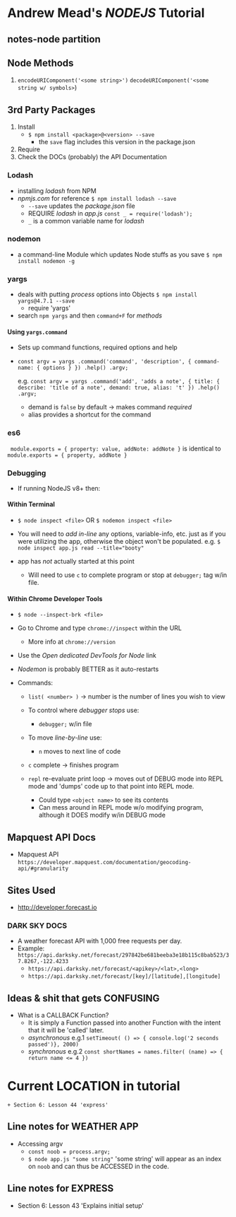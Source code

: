 # Andrew Mead's *NODEJS* Tutorial

## notes-node partition

## Node Methods
1. `encodeURIComponent('<some string>')`
	`decodeURIComponent('<some string w/ symbols>`)

## 3rd Party Packages
1. Install
	+ `$ npm install <package>@<version> --save`
		+ the `save` flag includes this version in the package.json
2. Require
3. Check the DOCs (probably) the API Documentation

### Lodash
+ installing *lodash* from NPM
+ *npmjs.com* for reference
	`$ npm install lodash --save`
	+ `--save` updates the *package.json* file
	+ REQUIRE *lodash* in *app.js*
	`const _ = require('lodash');`
	+ `_` is a common variable name for *lodash*

### nodemon
+ a command-line Module which updates Node stuffs as you save
	`$ npm install nodemon -g`

### yargs
+ deals with putting *process* options into Objects
	`$ npm install yargs@4.7.1 --save`
	+ require 'yargs'
+ search `npm yargs` and then `command+F` for *methods*

#### Using `yargs.command`
+ Sets up command functions, required options and help
+ `const argv = yargs
	.command('command', 'description', {
		command-name: { options }
	})
	.help()
	.argv;`

	e.g. `const argv = yargs
	.command('add', 'adds a note', {
		title: {
			describe: 'title of a note',
			demand: true,
			alias: 't'
		})
		.help()
		.argv;`
	+ demand is `false` by default -> makes command *required*
	+ alias provides a shortcut for the command

### es6
`
module.exports = {
	property: value,
	addNote: addNote
}` is identical to
`
module.exports = {
	property,
	addNote
}`

### Debugging
+ If running NodeJS v8+ then:

#### Within Terminal
+ `$ node inspect <file>` OR `$ nodemon inspect <file>`
+ You will need to *add in-line* any options, variable-info, etc. just as if you were utilizing the app, otherwise the object won't be populated.
	e.g. `$ node inspect app.js read --title="booty"`

+ app has *not* actually started at this point
	+ Will need to use `c` to complete program or stop at `debugger;` tag w/in file.

#### Within Chrome Developer Tools
+ `$ node --inspect-brk <file>`
+ Go to Chrome and type `chrome://inspect` within the URL
	+ More info at `chrome://version`
+ Use the *Open dedicated DevTools for Node* link
+ *Nodemon* is probably BETTER as it auto-restarts

+ Commands:
	+ `list( <number> )` -> number is the number of lines you wish to view
	+ To control where *debugger stops* use:
		+ `debugger;` w/in file
	+ To move *line-by-line* use:
		+ `n` moves to next line of code
	+ `c` complete -> finishes program

	+ `repl` re-evaluate print loop -> moves out of DEBUG mode into REPL mode and 'dumps' code up to that point into REPL mode.
		+ Could type `<object name>` to see its contents
		+ Can mess around in REPL mode w/o modifying program, although it DOES modify w/in DEBUG mode

## Mapquest API Docs
+ Mapquest API `https://developer.mapquest.com/documentation/geocoding-api/#granularity`

## Sites Used
+ http://developer.forecast.io

### DARK SKY DOCS
+ A weather forecast API with 1,000 free requests per day.
+ Example: ` https://api.darksky.net/forecast/297842be681beeba3e18b115c8bab523/37.8267,-122.4233`
	+ `https://api.darksky.net/forecast/<apikey>/<lat>,<long>`
	+ `https://api.darksky.net/forecast/[key]/[latitude],[longitude]`

## Ideas & shit that gets CONFUSING
+ What is a CALLBACK Function?
	+ It is simply a Function passed into another Function with the intent that it will be 'called' later.
	+ *asynchronous* e.g.1 `setTimeout( () => { console.log('2 seconds passed')}, 2000)`
	+ *synchronous* e.g.2 `const shortNames = names.filter( (name) => { return name <= 4 })`

# Current LOCATION in tutorial
	+ Section 6: Lesson 44 'express'

## Line notes for WEATHER APP

* Accessing argv
	+ `const noob = process.argv;`
	+ `$ node app.js "some string"` 'some string' will appear as an index on `noob` and can thus be ACCESSED in the code.


## Line notes for EXPRESS

* Section 6: Lesson 43 'Explains initial setup'

